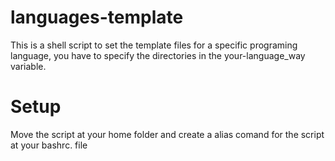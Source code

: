 # languages-template
This is a shell script to set the template files for a specific programing language,
you have to specify the directories in the your-language_way variable.

# Setup
Move the script at your home folder and create a alias comand for the script at your bashrc. file
